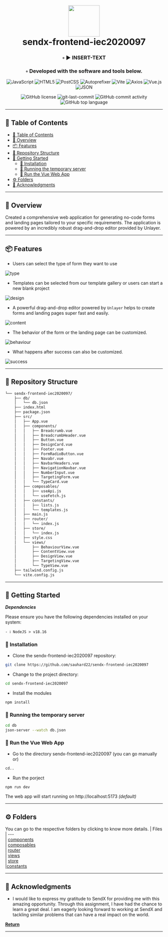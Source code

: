 <div align="center">
<h1 align="center">
<img style="width: 100px" src="https://www.sendx.io/hubfs/SendPost_August2021/images/SendX-By-Logo.svg" width="100" />
<br>sendx-frontend-iec2020097
</h1>
<h3>◦ ► INSERT-TEXT</h3>
<h3>◦ Developed with the software and tools below.</h3>

<p align="center">
<img src="https://img.shields.io/badge/JavaScript-F7DF1E.svg?style=flat-square&logo=JavaScript&logoColor=black" alt="JavaScript" />
<img src="https://img.shields.io/badge/HTML5-E34F26.svg?style=flat-square&logo=HTML5&logoColor=white" alt="HTML5" />
<img src="https://img.shields.io/badge/PostCSS-DD3A0A.svg?style=flat-square&logo=PostCSS&logoColor=white" alt="PostCSS" />
<img src="https://img.shields.io/badge/Autoprefixer-DD3735.svg?style=flat-square&logo=Autoprefixer&logoColor=white" alt="Autoprefixer" />

<img src="https://img.shields.io/badge/Vite-646CFF.svg?style=flat-square&logo=Vite&logoColor=white" alt="Vite" />
<img src="https://img.shields.io/badge/Axios-5A29E4.svg?style=flat-square&logo=Axios&logoColor=white" alt="Axios" />
<img src="https://img.shields.io/badge/Vue.js-4FC08D.svg?style=flat-square&logo=vuedotjs&logoColor=white" alt="Vue.js" />
<img src="https://img.shields.io/badge/JSON-000000.svg?style=flat-square&logo=JSON&logoColor=white" alt="JSON" />
</p>
<img src="https://img.shields.io/github/license/sauhard22/asdasd?style=flat-square&color=5D6D7E" alt="GitHub license" />
<img src="https://img.shields.io/github/last-commit/sauhard22/asdasd?style=flat-square&color=5D6D7E" alt="git-last-commit" />
<img src="https://img.shields.io/github/commit-activity/m/sauhard22/asdasd?style=flat-square&color=5D6D7E" alt="GitHub commit activity" />
<img src="https://img.shields.io/github/languages/top/sauhard22/asdasd?style=flat-square&color=5D6D7E" alt="GitHub top language" />
</div>

---

## 📖 Table of Contents
- [📖 Table of Contents](#-table-of-contents)
- [📍 Overview](#-overview)
- [📦 Features](#-features)
- [📂 Repository Structure](#-repository-structure)
- [🚀 Getting Started](#-getting-started)
    - [🔧 Installation](#-installation)
    - [🤖 Running the temporary server](#-running-the-temporary-server)
    - [🏃 Run the Vue Web App](#-run-the-vue-web-app)
- [⚙️ Folders](#-folders)
- [👏 Acknowledgments](#-acknowledgments)

---


## 📍 Overview

Created a comprehensive web application for generating no-code forms and landing pages tailored to your specific requirements. The application is powered by an incredibly robust drag-and-drop editor provided by Unlayer.

---

## 📦 Features
- Users can select the type of form they want to use
  
![type](https://github.com/sauhard22/readme/assets/73341891/62d25431-7776-4d57-9182-ae3703a1e0ad)

- Templates can be selected from our template gallery or users can start a new blank project
  
![design](https://github.com/sauhard22/readme/assets/73341891/8fff602a-98f6-4bf9-8df1-2dde94d8f542)

- A powerful drag-and-drop editor powered by `Unlayer` helps to create forms and landing pages super fast and easily.
  
![content](https://github.com/sauhard22/readme/assets/73341891/98e614d9-89d2-4250-a41c-28c3e12a1a05)

- The behavior of the form or the landing page can be customized.
  
![behaviour](https://github.com/sauhard22/readme/assets/73341891/34f08f7d-730a-44d2-afbc-cf0491584ba7)

- What happens after success can also be customized.
  
![success](https://github.com/sauhard22/readme/assets/73341891/0e7be17b-eb0f-4e76-8d5b-1187fcfa003c)

---

## 📂 Repository Structure

```sh
└── sendx-frontend-iec2020097/
    ├── db/
    │   └── db.json
    ├── index.html
    ├── package.json
    ├── src/
    │   ├── App.vue
    │   ├── components/
    │   │   ├── Breadcrumb.vue
    │   │   ├── BreadcrumbHeader.vue
    │   │   ├── Button.vue
    │   │   ├── DesignCard.vue
    │   │   ├── Footer.vue
    │   │   ├── FormRadioButton.vue
    │   │   ├── Navabr.vue
    │   │   ├── NavbarHeaders.vue
    │   │   ├── NavigationNavbar.vue
    │   │   ├── NumberInput.vue
    │   │   ├── TargetingForm.vue
    │   │   └── TypeCard.vue
    │   ├── composables/
    │   │   ├── useApi.js
    │   │   └── useFetch.js
    │   ├── constants/
    │   │   ├── lists.js
    │   │   └── templates.js
    │   ├── main.js
    │   ├── router/
    │   │   └── index.js
    │   ├── store/
    │   │   └── index.js
    │   ├── style.css
    │   └── views/
    │       ├── BehaviourView.vue
    │       ├── ContentView.vue
    │       ├── DesignView.vue
    │       ├── TargetingView.vue
    │       └── TypeView.vue
    ├── tailwind.config.js
    └── vite.config.js

```

---

## 🚀 Getting Started

***Dependencies***

Please ensure you have the following dependencies installed on your system:

`- ℹ️ NodeJS > v18.16`

### 🔧 Installation

- Clone the sendx-frontend-iec2020097 repository:

```bash
git clone https://github.com/sauhard22/sendx-frontend-iec2020097

```

- Change to the project directory:

```bash
cd sendx-frontend-iec2020097
```

- Install the modules

```bash
npm install
```

### 🤖 Running the temporary server

```bash
cd db
json-server --watch db.json
```

### 🏃 Run the Vue Web App

- Go to the directory sendx-frontend-iec2020097 (you can go manually or)
```bash
cd..
```
- Run the porject
```bash
npm run dev
```

The web app will start running on http://localhost:5173 *(default)*

---

## ⚙️ Folders 
You can go to the respective folders by clicking to know more details.
| Files                                                                                                                                                       
| ---                                                                                                                                                                          
| [components](https://github.com/sauhard22/asdasd/blob/main/db-1698069408294.json)                                                                       
| [composables](https://github.com/sauhard22/asdasd/blob/main/db.json)                                                                                                   
| [router](https://github.com/sauhard22/asdasd/blob/main/index.html)                                                                                             
| [views](https://github.com/sauhard22/asdasd/blob/main/package-lock.json)   
|   [store](https://github.com/sauhard22/asdasd/blob/main/package-lock.json)  
|[constants](https://github.com/sauhard22/asdasd/blob/main/package-lock.json)        

---

## 👏 Acknowledgments

- I would like to express my gratitude to SendX for providing me with this amazing opportunity. Through this assignment, I have had the chance to learn a great deal. I am eagerly looking forward to working at SendX and tackling similar problems that can have a real impact on the world.

[**Return**](#Top)

---

